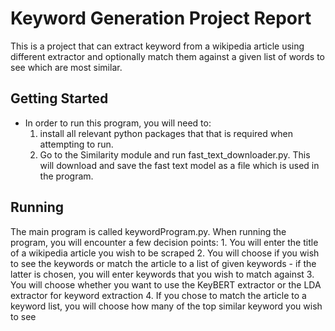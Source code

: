 # Keyword Generation Project Report

This is a project that can extract keyword from a wikipedia article using different extractor and optionally match them against a given list of words to see which are most similar.


## Getting Started

- In order to run this program, you will need to:
  1. install all relevant python packages that that is required when attempting to run.
  2. Go to the Similarity module and run fast_text_downloader.py. This will download and save the fast text model as a file which is used in the program.

## Running

The main program is called keywordProgram.py. When running the program, you will encounter a few decision points:
    1. You will enter the title of a wikipedia article you wish to be scraped
    2. You will choose if you wish to see the keywords or match the article to a list of given keywords
          - if the latter is chosen, you will enter keywords that you wish to match against
    3. You will choose whether you want to use the KeyBERT extractor or the LDA extractor for keyword extraction
    4. If you chose to match the article to a keyword list, you will choose how many of the top similar keyword you wish to see

